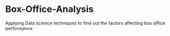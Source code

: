 # Box-Office-Analysis
Applying Data science techniques to find out the factors affecting box office performance 
